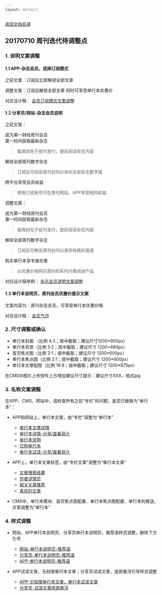```yaml
---
layout: default
---
```

[返回文档目录](../)

## 20170710 周刊迭代待调整点

### 1. 说明文案调整

#### 1.1 APP-杂志会员，选择订阅模式

之前文案：订阅后立即解锁全部文章

调整文案：订阅后解锁全部文章 同时可享受单行本优惠价

对应设计稿：
[会员订阅模式文案调整](https://app.zeplin.io/project/57c9165e2ccadd3f6341c8a3/screen/57d901f7dd21e74718d23c23)

#### 1.2 分享页/网站-杂志会员说明

之前文案：

成为第一财经周刊会员  
第一时间获取最新杂志  
> 每周四先于纸刊发行，提前阅读杂志内容  

解锁全部周刊数字杂志
> 订阅后可阅读周刊创刊以来的全部杂志数字版

跨平台享受会员权益
> 使用订阅账号可在周刊网站、APP享受相同权益

调整文案：

成为第一财经周刊会员   
第一时间获取最新杂志  
> 每周四先于纸刊发行，提前阅读杂志内容  

解锁全部周刊数字杂志
> 订阅后可畅览周刊创刊以来所有精彩报道

购买单行本享专属优惠
> 以优惠价格购买周刊的系列付费阅读产品

对应设计稿举例：
[杂志会员说明文案调整](https://app.zeplin.io/project/57fe0db25a50ccf660d5bd6d/screen/5955be1c44bf569c2c71af49)

#### 1.3 单行本说明页，周刊会员优惠价提示文案

文案内容为：周刊杂志会员，可享受单行本优惠价哦

对应设计稿：
[会员气泡](https://app.zeplin.io/project/57c9165e2ccadd3f6341c8a3/screen/59391e767688a44d43c1a9bf)

### 2. 尺寸调整或确认

* 单行本封面 （比例 4:3；居中截取；建议尺寸1200*900px）
* 单行本背景（比例 5:2；居中截取；建议尺寸 1200*480px）
* 首页焦点图（比例 2:1；居中截取；建议尺寸 1200*600px）
* 单行本焦点图（比例 2:1；居中截取；建议尺寸 1200*600px）
* 单行本文章配图（比例 16:9；居中截取；建议尺寸 1200*675px）

在CMS中图片上传控件上方增加建议尺寸提示：建议尺寸XXX，格式jpg

### 3. 名称文案调整

在APP、CMS、网站中，请检查所有之前“专栏”的问题，是否已替换为“单行本”：

* APP和网站上，单行本文案，由“专栏”调整为“单行本”
  * [单行本文章详情](https://app.zeplin.io/project/57c9165e2ccadd3f6341c8a3/screen/59391e72ea340083f7b623ba)
  * [单行本详情-分享/查看简介](https://app.zeplin.io/project/57c9165e2ccadd3f6341c8a3/screen/59391e7366e8b7d901c4d1ac)
  * [单行本说明](https://app.zeplin.io/project/57c9165e2ccadd3f6341c8a3/screen/59391e767688a44d43c1a9bf)
  * [已购单行本](https://app.zeplin.io/project/57c9165e2ccadd3f6341c8a3/screen/59391e78d2a3b6800e269b1f)
  * [单行本试读-分享/查看简介](https://app.zeplin.io/project/57c9165e2ccadd3f6341c8a3/screen/593e5b5b79306c9d6f94dbb5)


* APP上，单行本文章标签，由“专栏文章”调整为“单行本文章”  
  * [文章搜索结果](https://app.zeplin.io/project/57c9165e2ccadd3f6341c8a3/screen/584154d2a8a0d8ad29899c96)  
  * [作者详情页](https://app.zeplin.io/project/57c9165e2ccadd3f6341c8a3/screen/589d2c5213154c8f1fafb008)
  * [相关文章推荐](https://app.zeplin.io/project/57c9165e2ccadd3f6341c8a3/screen/57c9355d88c28c1f383c0a34)
  * [喜欢的文章](https://app.zeplin.io/project/57c9165e2ccadd3f6341c8a3/screen/593e5af18c10c357f5cd42c0)

* CMS中，单行本模块、首页焦点图配置、单行本焦点图配置、单行本的推送，文案调整为“单行本”

### 4. 样式调整

* 网站、APP单行本说明页、分享页单行本说明页，推荐语样式调整，删除下方引号
  * [网站-单行本说明页-推荐语](https://app.zeplin.io/project/57fe0db25a50ccf660d5bd6d/screen/5955bd1e941db3496de42ef5)
  * [分享页-单行本说明页-推荐语](https://app.zeplin.io/project/57fe0db25a50ccf660d5bd6d/screen/5955be19e8f435965a439bb5)
  * [APP-单行本说明页-推荐语](https://app.zeplin.io/project/57c9165e2ccadd3f6341c8a3/screen/59391e767688a44d43c1a9bf)

* APP试读文章、无权限单行本文章；分享页试读文章，底部悬浮引导样式调整
  * [APP-无权限单行本文章、单行本试读文章](https://app.zeplin.io/project/57c9165e2ccadd3f6341c8a3/screen/59391e72ea340083f7b623ba)
  * [分享页-试读文章底部悬浮](https://app.zeplin.io/project/57fe0db25a50ccf660d5bd6d/screen/5955be1c44bf569c2c71af49)
